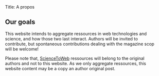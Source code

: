 Title: A propos


## Our goals

This website intends to aggregate ressources in web technologies and science, and how those two last interact. Authors will be invited to contribute, but spontaneous contributions dealing with the magazine scop will be welcome!

Please note that, [ScienceToWeb](http://www.sciencetoweb.com) ressources will belong to the original authors and not to this website. As we only aggregate ressources, this website content may be a copy an author original post.
